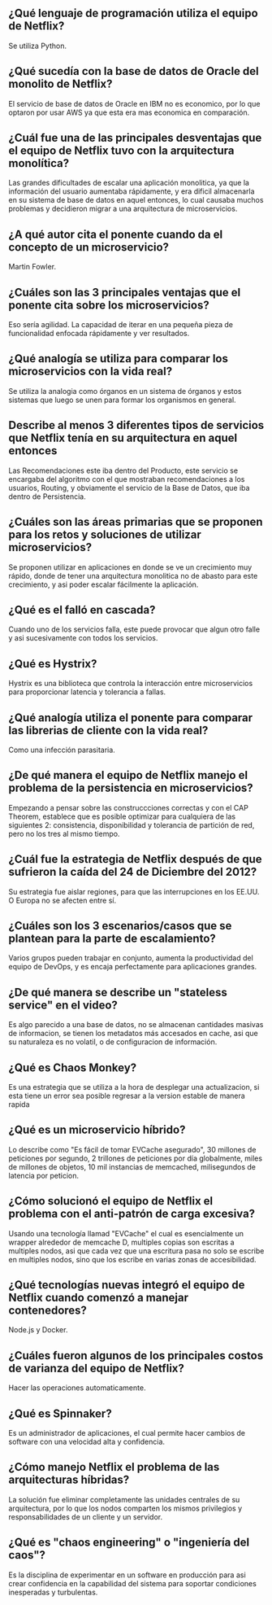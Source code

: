## ¿Qué lenguaje de programación utiliza el equipo de Netflix?
Se utiliza Python.

## ¿Qué sucedía con la base de datos de Oracle del monolito de Netflix?
El servicio de base de datos de Oracle en IBM no es economico, por lo que optaron por usar AWS ya que esta era mas economica en comparación.

## ¿Cuál fue una de las principales desventajas que el equipo de Netflix tuvo con la arquitectura monolítica?
Las grandes dificultades de escalar una aplicación monolitica, ya que la información del usuario aumentaba rápidamente, y era dificil almacenarla en su sistema de base de datos en aquel entonces, lo cual causaba muchos problemas y decidieron migrar a una arquitectura de microservicios.

## ¿A qué autor cita el ponente cuando da el concepto de un microservicio?
Martin Fowler.

## ¿Cuáles son las 3 principales ventajas que el ponente cita sobre los microservicios?
Eso sería agilidad. La capacidad de iterar en una pequeña pieza de funcionalidad enfocada rápidamente y ver resultados.

## ¿Qué analogía se utiliza para comparar los microservicios con la vida real?
Se utiliza la analogia como órganos en un sistema de órganos y estos sistemas que luego se unen para formar los organismos en general.

## Describe al menos 3 diferentes tipos de servicios que Netflix tenía en su arquitectura en aquel entonces
Las Recomendaciones este iba dentro del Producto, este servicio se encargaba del algoritmo con el que mostraban recomendaciones a los usuarios, Routing, y obviamente el servicio de la Base de Datos, que iba dentro de Persistencia.

## ¿Cuáles son las áreas primarias que se proponen para los retos y soluciones de utilizar microservicios?
Se proponen utilizar en aplicaciones en donde se ve un crecimiento muy rápido, donde de tener una arquitectura monolitica no de abasto para este crecimiento, y asi poder escalar fácilmente la aplicación.
    
## ¿Qué es el falló en cascada?
Cuando uno de los servicios falla, este puede provocar que algun otro falle y asi sucesivamente con todos los servicios.

## ¿Qué es Hystrix?
Hystrix es una biblioteca que controla la interacción entre microservicios para proporcionar latencia y tolerancia a fallas.

## ¿Qué analogía utiliza el ponente para comparar las librerias de cliente con la vida real?
Como una infección parasitaria.

## ¿De qué manera el equipo de Netflix manejo el problema de la persistencia en microservicios?
Empezando a pensar sobre las construccciones correctas y con el CAP Theorem, establece que es posible optimizar para cualquiera de las siguientes 2: consistencia, disponibilidad y tolerancia de partición de red, pero no los tres al mismo tiempo.

## ¿Cuál fue la estrategia de Netflix después de que sufrieron la caída del 24 de Diciembre del 2012?
Su estrategia fue aislar regiones, para que las interrupciones en los EE.UU. O Europa no se afecten entre sí.

## ¿Cuáles son los 3 escenarios/casos que se plantean para la parte de escalamiento?
Varios grupos pueden trabajar en conjunto, aumenta la productividad del equipo de DevOps, y es encaja perfectamente para aplicaciones grandes.

## ¿De qué manera se describe un "stateless service" en el video?
Es algo parecido a una base de datos, no se almacenan cantidades masivas de informacion, se tienen los metadatos más accesados en cache, asi que su naturaleza es no volatil, o de configuracion de información.

## ¿Qué es Chaos Monkey?
Es una estrategia que se utiliza a la hora de desplegar una actualizacion, si esta tiene un error sea posible regresar a la version estable de manera rapida

## ¿Qué es un microservicio híbrido?
Lo describe como "Es fácil de tomar EVCache asegurado", 30 millones de peticiones por segundo, 2 trillones de peticiones por día globalmente, miles de millones de objetos, 10 mil instancias de memcached, milisegundos de latencia por peticion.

## ¿Cómo solucionó el equipo de Netflix el problema con el anti-patrón de carga excesiva?
Usando una tecnología llamad "EVCache" el cual es esencialmente un wrapper alrededor de memcache D, multiples copias son escritas a multiples nodos, asi que cada vez que una escritura pasa no solo se escribe en multiples nodos, sino que los escribe en varias zonas de accesibilidad.

## ¿Qué tecnologías nuevas integró el equipo de Netflix cuando comenzó a manejar contenedores?
Node.js y Docker.

## ¿Cuáles fueron algunos de los principales costos de varianza del equipo de Netflix?
Hacer las operaciones automaticamente.

## ¿Qué es Spinnaker?
Es un administrador de aplicaciones, el cual permite hacer cambios de software con una velocidad alta y confidencia.

## ¿Cómo manejo Netflix el problema de las arquitecturas híbridas?
La solución fue eliminar completamente las unidades centrales de su arquitectura, por lo que los nodos comparten los mismos privilegios y responsabilidades de un cliente y un servidor.

## ¿Qué es "chaos engineering" o "ingeniería del caos"?
Es la disciplina de experimentar en un software en producción para asi crear confidencia en la capabilidad del sistema para soportar condiciones inesperadas y turbulentas.